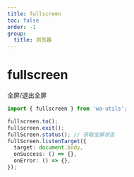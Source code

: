 ```yaml
---
title: fullscreen
toc: false
order: -1
group:
  title: 浏览器
---
```


# fullscreen

全屏/退出全屏

```typescript
import { fullscreen } from 'wa-utils';

fullscreen.to();
fullscreen.exit();
fullScreen.status(); // 获取全屏状态
fullScreen.listenTarget({
  target: document.body,
  onSuccess: () => {},
  onError: () => {},
});
```

<code src="./demo/index.tsx"></code>
